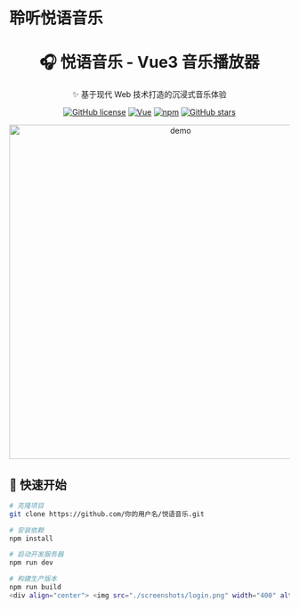 <h1>聆听悦语音乐</h1>
<div align="center">
  <h1>🎧 悦语音乐 - Vue3 音乐播放器</h1>
  <p>✨ 基于现代 Web 技术打造的沉浸式音乐体验</p>

  [![GitHub license](https://img.shields.io/github/license/你的用户名/悦语音乐)](https://github.com/你的用户名/悦语音乐)
  [![Vue](https://img.shields.io/badge/Vue-3.3.4-brightgreen)](https://vuejs.org/)
  [![npm](https://img.shields.io/badge/npm-9.6.7-blue)](https://www.npmjs.com/)
  [![GitHub stars](https://img.shields.io/github/stars/你的用户名/悦语音乐)](https://github.com/你的用户名/悦语音乐/stargazers)

  <img src="https://media.giphy.com/media/v1.Y2lkPTc5MGI3NjExb3ZobGZ2d3JwZ3RmdjFyemRjZ3B4a2FjM3h5c2NtamJ6N3E2Z2N2ZyZlcD12MV9pbnRlcm5hbF9naWZfYnlfaWQmY3Q9Zw/3o7abKhK8q4jSTPqI8/giphy.gif" width="600" alt="demo"/>
</div>

## 🚀 快速开始
```bash
# 克隆项目
git clone https://github.com/你的用户名/悦语音乐.git

# 安装依赖
npm install

# 启动开发服务器
npm run dev

# 构建生产版本
npm run build
<div align="center"> <img src="./screenshots/login.png" width="400" alt="登录界面"/>
